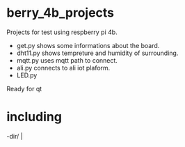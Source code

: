 # berry_4b_projects

Projects for test using respberry pi 4b.

- get.py shows some informations about the board.
- dht11.py shows tempreture and humidity of surrounding.
- mqtt.py uses mqtt path to connect.
- ali.py connects to ali iot plaform.
- LED.py

Ready for qt

# including
 -dir/
|
